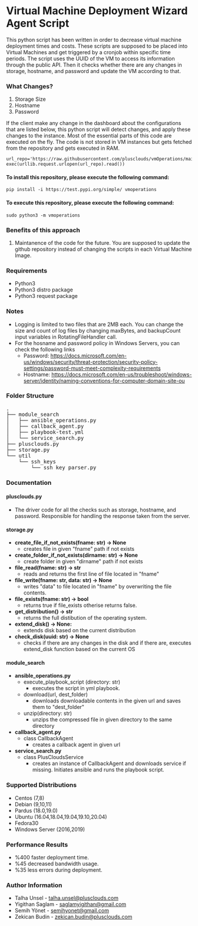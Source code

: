 
# Virtual Machine Deployment Wizard Agent Script

This python script has been written in order to decrease virtual machine deployment times and costs. These scripts are supposed to be placed into Virtual Machines and get triggered by a cronjob within specific time periods. The script uses the UUID of the VM to access its information through the public API. Then it checks whether there are any changes in storage, hostname, and password and update the VM according to that.

### What Changes?

1. Storage Size
2. Hostname
3. Password

If the client make any change in the dashboard about the configurations that are listed below, this python script will detect changes, and apply these changes to the instance.
Most of the essential parts of this code are executed on the fly. The code is not stored in VM instances but gets fetched from the repository and gets executed in RAM.

```
url_repo='https://raw.githubusercontent.com/plusclouds/vmOperations/main/plusclouds.py'
exec(urllib.request.urlopen(url_repo).read())
```

#### To install this repository, please execute the following command:
```shell
pip install -i https://test.pypi.org/simple/ vmoperations
```

#### To execute this repository, please execute the following command:
```shell
sudo python3 -m vmoperations
```

### Benefits of this approach

1. Maintanence of the code for the future. You are supposed to update the github repository instead of changing the scripts in each Virtual Machine Image.

### Requirements

- Python3
- Python3 distro package
- Python3 request package

### Notes

- Logging is limited to two files that are 2MB each. You can change the size and count of log files by changing maxBytes, and backupCount input variables in RotatingFileHandler call.
- For the hosname and password policy in Windows Servers, you can check the following links
  - Password: https://docs.microsoft.com/en-us/windows/security/threat-protection/security-policy-settings/password-must-meet-complexity-requirements
  - Hostname: https://docs.microsoft.com/en-us/troubleshoot/windows-server/identity/naming-conventions-for-computer-domain-site-ou

### Folder Structure
<pre>
.
├── module_search
│   ├── ansible_operations.py
│   ├── callback_agent.py
│   ├── playbook-test.yml
│   └── service_search.py
├── plusclouds.<area>py
├── storage.<area>py
└── util
	└── ssh_keys
	    └── ssh_key_parser.py
</pre>
### Documentation

#### plusclouds.py<area>
- The driver code for all the checks such as storage, hostname, and password. Responsible for handling the response taken from the server.
#### storage.py<area>
- **create_file_if_not_exists(fname: str) -> None**
	- creates file in given "fname" path if not exists
- **create_folder_if_not_exists(dirname: str) -> None**
	- create folder in given "dirname" path if not exists
- **file_read(fname: str) -> str**
	- reads and returns the first line of file located in "fname"
- **file_write(fname: str, data: str) -> None**
	- writes "data" to file located in "fname" by overwriting the file contents. 
- **file_exists(fname: str) -> bool**
	- returns true if file_exists otherise returns false.
- **get_distribution() -> str**
	- returns the full distibution of the operating system. 
- **extend_disk() -> None:**
	- extends disk based on the current distribution
- **check_disk(uuid: str) -> None**
	- checks if there are any changes in the disk and if there are, executes extend_disk function based on the 		current OS
#### module_search
- **ansible_operations.py**
	- execute_playbook_script (directory: str)
		- executes the script in yml playbook.
	- download(url, dest_folder)
		- downloads downloadable contents in the given url and saves them to "dest_folder"
	- unzip(directory: str)
		- unzips the compressed file in given directory to the same directory
- **callback_agent.py**
	- class CallbackAgent
		- creates a callback agent in given url
- **service_search.py**
	- class PlusCloudsService
		- creates an instance of CallbackAgent and downloads service if missing. Initiates ansible and runs the playbook script.
### Supported Distributions

- Centos (7,8)
- Debian (9,10,11)
- Pardus (18.0,19.0)
- Ubuntu (16.04,18.04,19.04,19.10,20.04)
- Fedora30
- Windows Server (2016,2019)

### Performance Results

- %400 faster deployment time.
- %45 decreased bandwidth usage.
- %35 less errors during deployment.

### Author Information

- Talha Unsel - talha.unsel@plusclouds.com   
- Yigithan Saglam - saglamyigithan@gmail.com   
- Semih Yönet - semihyonet@gmail.com   
- Zekican Budin - zekican.budin@plusclouds.com   
